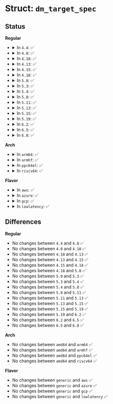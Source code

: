 # Struct: <code>dm_target_spec</code>

## Status
<b>Regular</b>
<ul>
<li>
<details>
<summary>In <code>4.4</code>: ✅</summary>

```c
struct dm_target_spec {
    __u64 sector_start;
    __u64 length;
    __s32 status;
    __u32 next;
    char target_type[16];
};
```
</details>
</li>
<li>
<details>
<summary>In <code>4.8</code>: ✅</summary>

```c
struct dm_target_spec {
    __u64 sector_start;
    __u64 length;
    __s32 status;
    __u32 next;
    char target_type[16];
};
```
</details>
</li>
<li>
<details>
<summary>In <code>4.10</code>: ✅</summary>

```c
struct dm_target_spec {
    __u64 sector_start;
    __u64 length;
    __s32 status;
    __u32 next;
    char target_type[16];
};
```
</details>
</li>
<li>
<details>
<summary>In <code>4.13</code>: ✅</summary>

```c
struct dm_target_spec {
    __u64 sector_start;
    __u64 length;
    __s32 status;
    __u32 next;
    char target_type[16];
};
```
</details>
</li>
<li>
<details>
<summary>In <code>4.15</code>: ✅</summary>

```c
struct dm_target_spec {
    __u64 sector_start;
    __u64 length;
    __s32 status;
    __u32 next;
    char target_type[16];
};
```
</details>
</li>
<li>
<details>
<summary>In <code>4.18</code>: ✅</summary>

```c
struct dm_target_spec {
    __u64 sector_start;
    __u64 length;
    __s32 status;
    __u32 next;
    char target_type[16];
};
```
</details>
</li>
<li>
<details>
<summary>In <code>5.0</code>: ✅</summary>

```c
struct dm_target_spec {
    __u64 sector_start;
    __u64 length;
    __s32 status;
    __u32 next;
    char target_type[16];
};
```
</details>
</li>
<li>
<details>
<summary>In <code>5.3</code>: ✅</summary>

```c
struct dm_target_spec {
    __u64 sector_start;
    __u64 length;
    __s32 status;
    __u32 next;
    char target_type[16];
};
```
</details>
</li>
<li>
<details>
<summary>In <code>5.4</code>: ✅</summary>

```c
struct dm_target_spec {
    __u64 sector_start;
    __u64 length;
    __s32 status;
    __u32 next;
    char target_type[16];
};
```
</details>
</li>
<li>
<details>
<summary>In <code>5.8</code>: ✅</summary>

```c
struct dm_target_spec {
    __u64 sector_start;
    __u64 length;
    __s32 status;
    __u32 next;
    char target_type[16];
};
```
</details>
</li>
<li>
<details>
<summary>In <code>5.11</code>: ✅</summary>

```c
struct dm_target_spec {
    __u64 sector_start;
    __u64 length;
    __s32 status;
    __u32 next;
    char target_type[16];
};
```
</details>
</li>
<li>
<details>
<summary>In <code>5.13</code>: ✅</summary>

```c
struct dm_target_spec {
    __u64 sector_start;
    __u64 length;
    __s32 status;
    __u32 next;
    char target_type[16];
};
```
</details>
</li>
<li>
<details>
<summary>In <code>5.15</code>: ✅</summary>

```c
struct dm_target_spec {
    __u64 sector_start;
    __u64 length;
    __s32 status;
    __u32 next;
    char target_type[16];
};
```
</details>
</li>
<li>
<details>
<summary>In <code>5.19</code>: ✅</summary>

```c
struct dm_target_spec {
    __u64 sector_start;
    __u64 length;
    __s32 status;
    __u32 next;
    char target_type[16];
};
```
</details>
</li>
<li>
<details>
<summary>In <code>6.2</code>: ✅</summary>

```c
struct dm_target_spec {
    __u64 sector_start;
    __u64 length;
    __s32 status;
    __u32 next;
    char target_type[16];
};
```
</details>
</li>
<li>
<details>
<summary>In <code>6.5</code>: ✅</summary>

```c
struct dm_target_spec {
    __u64 sector_start;
    __u64 length;
    __s32 status;
    __u32 next;
    char target_type[16];
};
```
</details>
</li>
<li>
<details>
<summary>In <code>6.8</code>: ✅</summary>

```c
struct dm_target_spec {
    __u64 sector_start;
    __u64 length;
    __s32 status;
    __u32 next;
    char target_type[16];
};
```
</details>
</li>
</ul>
<b>Arch</b>
<ul>
<li>
<details>
<summary>In <code>arm64</code>: ✅</summary>

```c
struct dm_target_spec {
    __u64 sector_start;
    __u64 length;
    __s32 status;
    __u32 next;
    char target_type[16];
};
```
</details>
</li>
<li>
<details>
<summary>In <code>armhf</code>: ✅</summary>

```c
struct dm_target_spec {
    __u64 sector_start;
    __u64 length;
    __s32 status;
    __u32 next;
    char target_type[16];
};
```
</details>
</li>
<li>
<details>
<summary>In <code>ppc64el</code>: ✅</summary>

```c
struct dm_target_spec {
    __u64 sector_start;
    __u64 length;
    __s32 status;
    __u32 next;
    char target_type[16];
};
```
</details>
</li>
<li>
<details>
<summary>In <code>riscv64</code>: ✅</summary>

```c
struct dm_target_spec {
    __u64 sector_start;
    __u64 length;
    __s32 status;
    __u32 next;
    char target_type[16];
};
```
</details>
</li>
</ul>
<b>Flavor</b>
<ul>
<li>
<details>
<summary>In <code>aws</code>: ✅</summary>

```c
struct dm_target_spec {
    __u64 sector_start;
    __u64 length;
    __s32 status;
    __u32 next;
    char target_type[16];
};
```
</details>
</li>
<li>
<details>
<summary>In <code>azure</code>: ✅</summary>

```c
struct dm_target_spec {
    __u64 sector_start;
    __u64 length;
    __s32 status;
    __u32 next;
    char target_type[16];
};
```
</details>
</li>
<li>
<details>
<summary>In <code>gcp</code>: ✅</summary>

```c
struct dm_target_spec {
    __u64 sector_start;
    __u64 length;
    __s32 status;
    __u32 next;
    char target_type[16];
};
```
</details>
</li>
<li>
<details>
<summary>In <code>lowlatency</code>: ✅</summary>

```c
struct dm_target_spec {
    __u64 sector_start;
    __u64 length;
    __s32 status;
    __u32 next;
    char target_type[16];
};
```
</details>
</li>
</ul>

## Differences
<b>Regular</b>
<ul>
<li>
No changes between <code>4.4</code> and <code>4.8</code> ✅
</li>
<li>
No changes between <code>4.8</code> and <code>4.10</code> ✅
</li>
<li>
No changes between <code>4.10</code> and <code>4.13</code> ✅
</li>
<li>
No changes between <code>4.13</code> and <code>4.15</code> ✅
</li>
<li>
No changes between <code>4.15</code> and <code>4.18</code> ✅
</li>
<li>
No changes between <code>4.18</code> and <code>5.0</code> ✅
</li>
<li>
No changes between <code>5.0</code> and <code>5.3</code> ✅
</li>
<li>
No changes between <code>5.3</code> and <code>5.4</code> ✅
</li>
<li>
No changes between <code>5.4</code> and <code>5.8</code> ✅
</li>
<li>
No changes between <code>5.8</code> and <code>5.11</code> ✅
</li>
<li>
No changes between <code>5.11</code> and <code>5.13</code> ✅
</li>
<li>
No changes between <code>5.13</code> and <code>5.15</code> ✅
</li>
<li>
No changes between <code>5.15</code> and <code>5.19</code> ✅
</li>
<li>
No changes between <code>5.19</code> and <code>6.2</code> ✅
</li>
<li>
No changes between <code>6.2</code> and <code>6.5</code> ✅
</li>
<li>
No changes between <code>6.5</code> and <code>6.8</code> ✅
</li>
</ul>
<b>Arch</b>
<ul>
<li>
No changes between <code>amd64</code> and <code>arm64</code> ✅
</li>
<li>
No changes between <code>amd64</code> and <code>armhf</code> ✅
</li>
<li>
No changes between <code>amd64</code> and <code>ppc64el</code> ✅
</li>
<li>
No changes between <code>amd64</code> and <code>riscv64</code> ✅
</li>
</ul>
<b>Flavor</b>
<ul>
<li>
No changes between <code>generic</code> and <code>aws</code> ✅
</li>
<li>
No changes between <code>generic</code> and <code>azure</code> ✅
</li>
<li>
No changes between <code>generic</code> and <code>gcp</code> ✅
</li>
<li>
No changes between <code>generic</code> and <code>lowlatency</code> ✅
</li>
</ul>
